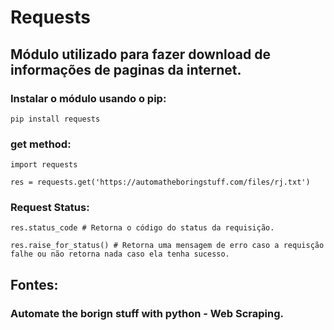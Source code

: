 # Requests
## Módulo utilizado para fazer download de informações de paginas da internet.

### Instalar o módulo usando o pip:
```
pip install requests
```

### get method:
```
import requests

res = requests.get('https://automatheboringstuff.com/files/rj.txt')
```
 
### Request Status:
```
res.status_code # Retorna o código do status da requisição.

res.raise_for_status() # Retorna uma mensagem de erro caso a requisção falhe ou não retorna nada caso ela tenha sucesso. 
```

## Fontes: 
### Automate the borign stuff with python - Web Scraping.